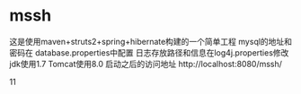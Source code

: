 # mssh
这是使用maven+struts2+spring+hibernate构建的一个简单工程
mysql的地址和密码在 database.properties中配置
日志存放路径和信息在log4j.properties修改
jdk使用1.7
Tomcat使用8.0
启动之后的访问地址
http://localhost:8080/mssh/

11